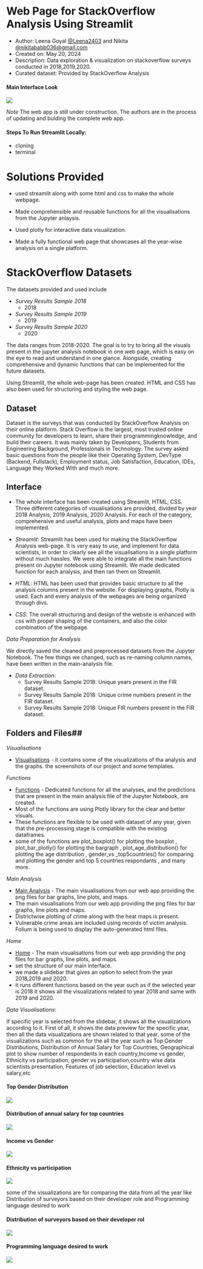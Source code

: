 # Web Page for StackOverflow Analysis Using Streamlit
* Author: Leena Goyal [@Leena2403](https://www.github.com/Leena2403) and Nikita [@nikitababb036@gmail.com](https://github.com/NIKITA320495)
* Created on: May 20, 2024
* Description: Data exploration & visualization on stackoverflow surveys conducted in 2018,2019,2020.
* Curated dataset: Provided by StackOverflow Analysis


#### Main Interface Look 
![](Visualizations/interface.png?raw=true)

*Note* 
The web app is still under construction. The authors are in the process of updating and bulding the complete web app.

#### Steps To Run Streamlit Locally:
- cloning
- terminal
  
# Solutions Provided

- used streamlit along with some html and css to make the whole webpage.

- Made comprehensible and reusable functions for all the visualisations from the Jupyter anlaysis.

- Used plotly for interactive data visualization.
  
- Made a fully functional web page that showcases all the year-wise analysis on a single platform.


# StackOverflow Datasets

The datasets provided and used include 

- *Survey Results Sample 2018*
    - 2018
- *Survey Results Sample 2019*
    - 2019
- *Survey Results Sample 2020*
    - 2020
  

The data ranges from 2018-2020. The goal is to try to bring all the visuals present in the jupyter analysis notebook in one web page, which is easy on the eye to read and understand in one glance. Alongside, creating comprehensive and dynamic functions that can be implemented for the future datasets.

Using Streamlit, the whole web-page has been created. HTML and CSS has also been used for structuring and styling the web page.

## Dataset
Dataset is the surveys that was conducted by StackOverflow Analysis on their online platform. Stack Overflow is the largest, most trusted online community for developers to learn, share​ ​their programming ​knowledge, and build their careers. It was mainly taken by Developers, Students from Engineering Background, Professionals in Technology. The survey asked basic questions from the people like their Operating System, DevType (Backend, Fullstack), Employment status, Job Satisfaction, Education, IDEs, Language they Worked With and much more.

## Interface
- The whole interface has been created using Streamlit, HTML, CSS. Three different categories of visualisations are provided, divided by year 2018 Analysis, 2019 Analysis, 2020 Analysis. For each of the category, comprehensive and useful analysis, plots and maps have been implemented.

- *Streamlit*: Streamlit has been used for making the StackOverflow Analysis web-page. It is very easy to use, and implement for data scientists, in order to clearly see all the visualisations in a single platform without much hassles. We were able to integrate all the main functions present on Jupyter notebook using Streamlit. We made dedicated function for each analysis, and then ran them on Streamlit.

- *HTML*: HTML has been used that provides basic structure to all the analysis columns present in the website. For displaying graphs, Plotly is used. Each and every analysis of the webpages are being organized through divs.

- *CSS*: The overall structuring and design of the website is enhanced with css with proper shaping of the containers, and also the color combination of the webpage.

*Data Preparation for Analysis*

We directly saved the cleaned and preprocessed datasets from the Jupyter Notebook. The few things we changed, such as re-naming column names, have been written in the main-analysis file.

- *Data Extraction*:
  - Survey Results Sample 2018: Unique years present in the FIR dataset.
  - Survey Results Sample 2018: Unique crime numbers present in the FIR dataset.
  - Survey Results Sample 2018: Unique FIR numbers present in the FIR dataset.

## Folders and Files##

*Visualisations*
- [Visualisations](https://github.com/Leena2403/predictive-crime-analysis-first_prototype/tree/main/Visualisations) - it contains some of the visualizations of tha analysis and the graphs. the screenshots of our project and some templates.


*Functions*
- [Functions](https://github.com/Leena2403/predictive-crime-analysis-first_prototype/tree/main/Visualisations) - Dedicated functions for all the analyses, and the predictions that are present in the main analysis file of the Jupyter Notebook, are created.
- Most of the functions are using Plotly library for the clear and better visuals.
- These functions are flexible to be used with dataset of any year, given that the pre-processing stage is compatible with the existing dataframes.
- some of the functions are plot_boxplot() for plotting the boxplot , plot_bar_plotly() for plotting the bargraph , plot_age_distribution() for plotting the age distribution , gender_vs _top5countries() for comparing and plotting the gender and top 5 countries respondants , and many more.

*Main Analysis*
- [Main Analysis](https://github.com/Leena2403/predictive-crime-analysis-first_prototype/tree/main/Visualisations) - The main visualisations from our web app providing the png files for bar graphs, line plots, and maps.
- The main visualisations from our web app providing the png files for bar graphs, line plots and maps.
- Districtwise plotting of crime along with the heat maps is present.
- Vulnerable crime areas are included using records of victim analysis. Folium is being used to display the auto-generated html files.

*Home*
- [Home](https://github.com/Leena2403/predictive-crime-analysis-first_prototype/tree/main/Visualisations) - The main visualisations from our web app providing the png files for bar graphs, line plots, and maps.
- set the structure of our main interface.
- we made a slidebar that gives an option to select from the year 2018,2019 and 2020.
- it runs different functions based on the year such as if the selected year is 2018 it shows all the visualizations related to year 2018 and same with 2019 and 2020.
  
*Data Visualisations*:

If specific year is selected from the slidebar, it shows all the visualizations according to it.
First of all, it shows the data preview for the specific year, then all the  data visualizations are shown related to that year.
some of the visualizations such as common for the all the year such as Top Gender Distributions, Distribution of Annual Salary for Top Countries, Geographical plot to show number of respondents in each country,Income vs gender, Ethnicity vs participation, gender vs participation,country wise data scientists presentation, Features of job selection, Education level vs salary,etc

#### Top Gender Distribution
![](Visualizations/district_heatmap.png)

#### Distribution of annual salary for top countries 
![](Visualizations/district_analyssi.png?raw=true)

#### Income vs Gender
![](Visualizations/criminal_analysis.png?raw=true)

#### Ethnicity vs participation
![](Visualizations/district_map.png)

some of the visualizations are for comparing the data from all the year like Distribution of surveyors based on their developer role and  Programming language desired to work

#### Distribution of surveyors based on their developer rol
![](Visualizations/time_analysis.png)

#### Programming language desired to work
![](Visualizations/police_perf.png)
